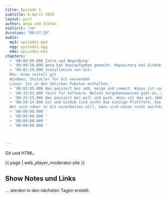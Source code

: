```yaml
---
title: Episode 1
subtitle: 6.April 2016
layout: post
author: Anna und Stefan
explicit: 'no'
duration: "00:57:29"
audio:
  mp3: episode1.mp3
  ogg: episode1.ogg
  m4a: episode1.m4a
chapters:
  - '00:00:00.000 Intro und Begrüßung'
  - '00:00:50.000 Anna hat Hausaufgaben gemacht. Repository bei GitHub erstellen. Pushen und pullen. Das hat sie über Gui geschafft, nicht aber über Kommandozeile, weil sie an der Installation von Git gescheitert ist. (Inzwischen hat sie es geschafft, Git zu installieren). Anna plant, dass sie zum Programmieren lernen nicht MacOS, sondern Linux verwenden wird, da ihr das vertrauter ist.'
  - '00:02:29.000 Installation von Git: 
  Mac: brew install git
  Windows: Installer für Git verwenden
  Linux: Ist in den üblichen Paketen enthalten.'
  - '00:05:05.000 Was passiert bei add, merge und commit. Wieso ist commit etwas anderes als save.'
  - '00:15:01.000 Tests für Software. Welche Vorgehensweisen gibt es, wofür sind sie gut.'
  - '00:21:55.000 Was passiert bei pull und push. Wozu ist das gut.(Während Stefan gleichzeitig von der Aufnahmetechnik getrollt wird und sich verzögert hört.)'
  - '00:24:14.000 Git und GitHub sind nicht die einzige Plattform, die man für Programmierprojekte nutzen kann, die Vorgehensweise ist aber überall ähnlich.
  Wer sich näher in Git einarbeiten will, kann sich einen recht ausführlichen Talk dazu anschauen: Git For Ages 4 And Up. https://www.youtube.com/watch?v=1ffBJ4sVUb4 '
  - '00:00:00.000 '
  - '00:00:00.000 '
  - '00:00:00.000 '
  - '00:00:00.000 '
  
  

---
```


Git und HTML.

{{ page | web_player_moderator:site }}

## Show Notes und Links

  ... werden in den nächsten Tagen erstellt.
